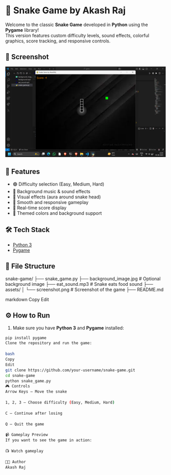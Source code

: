# 🐍 Snake Game by Akash Raj

Welcome to the classic **Snake Game** developed in **Python** using the **Pygame** library!  
This version features custom difficulty levels, sound effects, colorful graphics, score tracking, and responsive controls.




## 📸 Screenshot

![Snake Game Screenshot](screenshot.png)  


## 🚀 Features

- 🟢 Difficulty selection (Easy, Medium, Hard)
- 🎵 Background music & sound effects
- 🌈 Visual effects (aura around snake head)
- 🍎 Smooth and responsive gameplay
- 💯 Real-time score display
- 🎨 Themed colors and background support

## 🛠️ Tech Stack

- [Python 3](https://www.python.org/)
- [Pygame](https://www.pygame.org/)

## 📁 File Structure

snake-game/
├── snake_game.py
├── background_image.jpg # Optional background image
├── eat_sound.mp3 # Snake eats food sound
├── assets/
│ └── screenshot.png # Screenshot of the game
├── README.md

markdown
Copy
Edit

## ⚙️ How to Run

1. Make sure you have **Python 3** and **Pygame** installed:

```bash
pip install pygame
Clone the repository and run the game:

bash
Copy
Edit
git clone https://github.com/your-username/snake-game.git
cd snake-game
python snake_game.py
🎮 Controls
Arrow Keys – Move the snake

1, 2, 3 – Choose difficulty (Easy, Medium, Hard)

C – Continue after losing

Q – Quit the game

📹 Gameplay Preview
If you want to see the game in action:

📺 Watch gameplay

🧑‍💻 Author
Akash Raj
